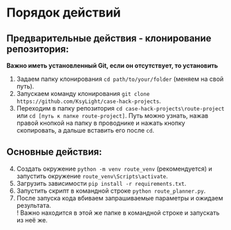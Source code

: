 # Порядок действий

## Предварительные действия - клонирование репозитория:

**Важно иметь установленный Git, если он отсутствует, то установить**

1. Задаем папку клонирования `cd path/to/your/folder` (меняем на свой путь).
2. Запускаем команду клонирования `git clone https://github.com/KsyLight/case-hack-projects`.
3. Переходим в папку репозитория `cd case-hack-projects\route-project` или `cd [путь к папке route-project]`. Путь можно узнать, нажав правой кнопкой на папку в проводнике и нажать кнопку скопировать, а дальше вставить его после `cd`.

## Основные действия:

4. Создать окружение `python -m venv route_venv` (рекомендуется) и запустить окружение `route_venv\Scripts\activate`.
5. Загрузить зависимости `pip install -r requirements.txt`.
6. Запустить скрипт в командной строке `python route_planner.py`.
7. После запуска кода вбиваем запрашиваемые параметры и ожидаем результата. <br>
! Важно находится в этой же папке в командной строке и запускать из неё же.
